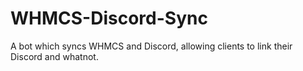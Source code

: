 # WHMCS-Discord-Sync
A bot which syncs WHMCS and Discord, allowing clients to link their Discord and whatnot.
